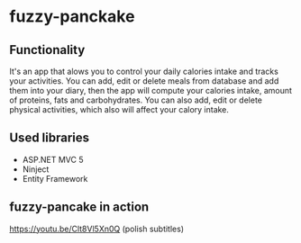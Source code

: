 # fuzzy-panckake

## Functionality 
It's an app that alows you to control your daily calories intake and tracks your activities.
You can add, edit or delete meals from database and add them into your diary, then the app will
compute your calories intake, amount of proteins, fats and carbohydrates.
You can also add, edit or delete physical activities, which also will affect your calory intake.

## Used libraries
- ASP.NET MVC 5
- Ninject
- Entity Framework

## fuzzy-pancake in action
https://youtu.be/Clt8Vl5Xn0Q (polish subtitles)
